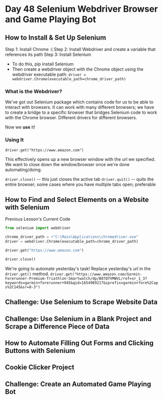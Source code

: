 # Day 48 Selenium Webdriver Browser and Game Playing Bot

## How to Install & Set Up Selenium
Step 1: Install Chrome :(
Step 2: Install Webdriver and create a variable that references its path
Step 3: Install Selenium
- To do this, pip install Selenium
- Then create a webdriver object with the Chrome object using the webdriver executable path: `driver = webdriver.Chrome(executable_path=chrome_driver_path)`

### What is the Webdriver?
We've got out Selenium package which contains code for us to be able to interact with browsers. It can work with many different browsers; we have to create a bridge to a specific browser that bridges Selenium code to work with the Chrome browser. Different drivers for different browsers.

Now we **use** it!

### Using It
`driver.get("https://www.amazon.com")`

This effectively opens up a new browser window with the url we specified. We want to close down the window/browser once we're done automating/doing.

`driver.close()` -- this just closes the active tab
`driver.quit()` -- quits the entire browser; some cases where you have multiple tabs open; preferable


## How to Find and Select Elements on a Website with Selenium
Previous Lesson's Current Code
```py
from selenium import webdriver

chrome_driver_path = r"C:\Main\Applications\chromedriver.exe"
driver = webdriver.Chrome(executable_path=chrome_driver_path)

driver.get("https://www.amazon.com")

driver.close()
```

We're going to automate yesterday's task! Replace yesterday's url in the `driver.get()` method.
`driver.get("https://www.amazon.com/Garmin-Forerunner-Premium-Triathlon-Smartwatch/dp/B07QTVMWVL/ref=sr_1_3?keywords=garmin+forerunner+945&qid=1654989217&sprefix=garmin+fore%2Caps%2C145&sr=8-3")`

## Challenge: Use Selenium to Scrape Website Data

## Challenge: Use Selenium in a Blank Project and Scrape a Difference Piece of Data

## How to Automate Filling Out Forms and Clicking Buttons with Selenium

## Cookie Clicker Project

## Challenge: Create an Automated Game Playing Bot